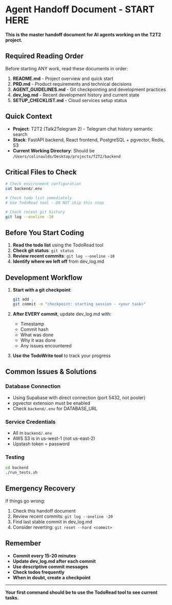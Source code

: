 # Agent Handoff Document - START HERE

**This is the master handoff document for AI agents working on the T2T2 project.**

## Required Reading Order

Before starting ANY work, read these documents in order:

1. **README.md** - Project overview and quick start
2. **PRD.md** - Product requirements and technical decisions
3. **AGENT_GUIDELINES.md** - Git checkpointing and development practices
4. **dev_log.md** - Recent development history and current state
5. **SETUP_CHECKLIST.md** - Cloud services setup status

## Quick Context

- **Project**: T2T2 (Talk2Telegram 2) - Telegram chat history semantic search
- **Stack**: FastAPI backend, React frontend, PostgreSQL + pgvector, Redis, S3
- **Current Working Directory**: Should be `/Users/colinaulds/Desktop/projects/T2T2/backend`

## Critical Files to Check

```bash
# Check environment configuration
cat backend/.env

# Check todo list immediately
# Use TodoRead tool - DO NOT skip this step

# Check recent git history
git log --oneline -10
```

## Before You Start Coding

1. **Read the todo list** using the TodoRead tool
2. **Check git status**: `git status`
3. **Review recent commits**: `git log --oneline -10`
4. **Identify where we left off** from dev_log.md

## Development Workflow

1. **Start with a git checkpoint**:
   ```bash
   git add .
   git commit -m "checkpoint: starting session - <your task>"
   ```

2. **After EVERY commit**, update dev_log.md with:
   - Timestamp
   - Commit hash
   - What was done
   - Why it was done
   - Any issues encountered

3. **Use the TodoWrite tool** to track your progress

## Common Issues & Solutions

### Database Connection
- Using Supabase with direct connection (port 5432, not pooler)
- pgvector extension must be enabled
- Check `backend/.env` for DATABASE_URL

### Service Credentials
- All in `backend/.env`
- AWS S3 is in us-west-1 (not us-east-2)
- Upstash token = password

### Testing
```bash
cd backend
./run_tests.sh
```

## Emergency Recovery

If things go wrong:
1. Check this handoff document
2. Review recent commits: `git log --oneline -20`
3. Find last stable commit in dev_log.md
4. Consider reverting: `git reset --hard <commit>`

## Remember

- **Commit every 15-20 minutes**
- **Update dev_log.md after each commit**
- **Use descriptive commit messages**
- **Check todos frequently**
- **When in doubt, create a checkpoint**

---

**Your first command should be to use the TodoRead tool to see current tasks.**
